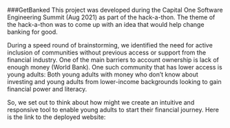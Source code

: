###GetBanked
This project was developed during the Capital One Software Engineering Summit (Aug 2021) as part of the hack-a-thon. 
The theme of the hack-a-thon was to come up with an idea that would help change banking for good.

During a speed round of brainstorming, we identified the need for active inclusion of communities without previous access or support from the financial industry. 
One of the main barriers to account ownership is lack of enough money (World Bank). 
One such community that has lower access is young adults: Both young adults with money who don’t know about investing and 
young adults from lower-income backgrounds looking to gain financial power and literacy.

So, we set out to think about how might we create an intuitive and responsive tool to enable young adults to start their financial journey.
Here is the link to the deployed website: 
